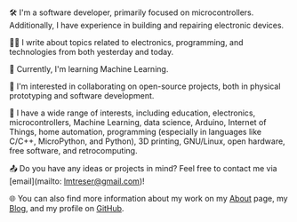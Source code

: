 🛠️ I'm a software developer, primarily focused on microcontrollers. Additionally, I have experience in building and repairing electronic devices.

✍🏻 I write about topics related to electronics, programming, and technologies from both yesterday and today.

🌱 Currently, I'm learning Machine Learning.

💞️ I'm interested in collaborating on open-source projects, both in physical prototyping and software development.

👀 I have a wide range of interests, including education, electronics, microcontrollers, Machine Learning, data science, Arduino, Internet of Things, home automation, programming (especially in languages like C/C++, MicroPython, and Python), 3D printing, GNU/Linux, open hardware, free software, and retrocomputing.

📤 Do you have any ideas or projects in mind? Feel free to contact me via [email](mailto: lmtreser@gmail.com)!

🌐 You can also find more information about my work on my [About](https://lmtreser.github.io/) page, my [Blog](https://www.automatismos-mdq.com.ar), and my profile on [GitHub](https://github.com/lmtreser).
